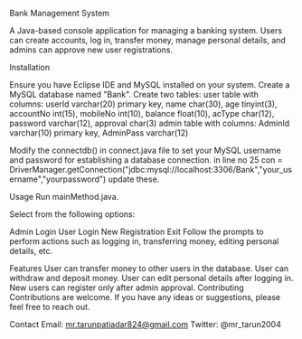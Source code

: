 Bank Management System

A Java-based console application for managing a banking system. Users can create accounts, log in, transfer money, manage personal details, and admins can approve new user registrations.

Installation

Ensure you have Eclipse IDE and MySQL installed on your system.
Create a MySQL database named "Bank".
Create two tables:
user table with columns:
userId varchar(20) primary key,
name char(30),
age tinyint(3),
accountNo int(15),
mobileNo int(10),
balance float(10),
acType char(12),
password varchar(12),
approval char(3)
admin table with columns:
AdminId varchar(10) primary key,
AdminPass varchar(12)

Modify the connectdb() in connect.java file to set your MySQL username and password for establishing a database connection.
in line no 25 con = DriverManager.getConnection("jdbc:mysql://localhost:3306/Bank","your_username","yourpassword") update these.


Usage
Run mainMethod.java.

Select from the following options:

Admin Login
User Login
New Registration
Exit
Follow the prompts to perform actions such as logging in, transferring money, editing personal details, etc.

Features
User can transfer money to other users in the database.
User can withdraw and deposit money.
User can edit personal details after logging in.
New users can register only after admin approval.
Contributing
Contributions are welcome. If you have any ideas or suggestions, please feel free to reach out.

Contact
Email: mr.tarunpatiadar824@gmail.com
Twitter: @mr_tarun2004
